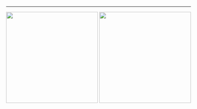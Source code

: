 ---------------------------------------------------------- 
<img src="https://cdn.worldvectorlogo.com/logos/java.svg" width=" 250px">
<img src="http://www.cursosgis.com/wp-content/uploads/2017/06/lenguajes_1.png" width=" 250px">

